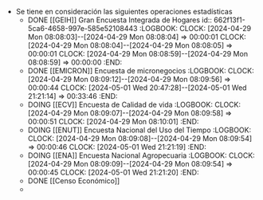 - Se tiene en consideración las siguientes operaciones estadísticas
	- DONE [[GEIH]] Gran Encuesta Integrada de Hogares
	  id:: 662f13f1-5ca6-4658-997e-585e52108443
	  :LOGBOOK:
	  CLOCK: [2024-04-29 Mon 08:08:03]--[2024-04-29 Mon 08:08:04] =>  00:00:01
	  CLOCK: [2024-04-29 Mon 08:08:04]--[2024-04-29 Mon 08:08:05] =>  00:00:01
	  CLOCK: [2024-04-29 Mon 08:08:59]--[2024-04-29 Mon 08:08:59] =>  00:00:00
	  :END:
	- DONE [[EMICRON]] Encuesta de micronegocios
	  :LOGBOOK:
	  CLOCK: [2024-04-29 Mon 08:09:12]--[2024-04-29 Mon 08:09:56] =>  00:00:44
	  CLOCK: [2024-05-01 Wed 20:47:28]--[2024-05-01 Wed 21:21:14] =>  00:33:46
	  :END:
	- DOING [[ECV]] Encuesta de Calidad de vida
	  :LOGBOOK:
	  CLOCK: [2024-04-29 Mon 08:09:07]--[2024-04-29 Mon 08:09:58] =>  00:00:51
	  CLOCK: [2024-04-29 Mon 08:10:01]
	  :END:
	- DOING [[ENUT]] Encuesta Nacional del Uso del Tiempo
	  :LOGBOOK:
	  CLOCK: [2024-04-29 Mon 08:09:08]--[2024-04-29 Mon 08:09:54] =>  00:00:46
	  CLOCK: [2024-05-01 Wed 21:21:19]
	  :END:
	- DOING [[ENA]] Encuesta Nacional Agropecuaria
	  :LOGBOOK:
	  CLOCK: [2024-04-29 Mon 08:09:09]--[2024-04-29 Mon 08:09:54] =>  00:00:45
	  CLOCK: [2024-05-01 Wed 21:21:20]
	  :END:
	- DONE [[Censo Económico]]
	-